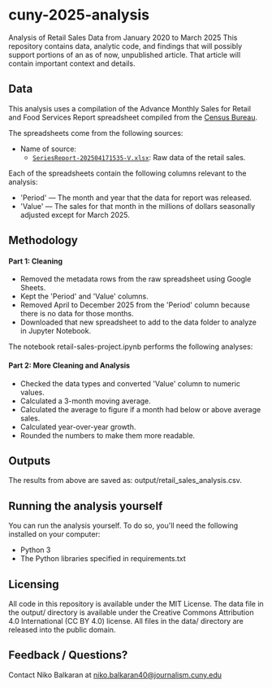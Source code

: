 # cuny-2025-analysis

Analysis of Retail Sales Data from January 2020 to March 2025 
This repository contains data, analytic code, and findings that will possibly support portions of an as of now, unpublished article. That article will contain important context and details.

## Data
This analysis uses a compilation of the Advance Monthly Sales for Retail and Food Services Report spreadsheet compiled from the [Census Bureau](https://www.census.gov/retail/sales.html).

The spreadsheets come from the following sources:

- Name of source:
  - [`SeriesReport-202504171535-V.xlsx`](../data/SeriesReport-202504171535-V.xlsx): Raw data of the retail sales.

Each of the spreadsheets contain the following columns relevant to the analysis:

- 'Period' — The month and year that the data for report was released.
- 'Value' — The sales for that month in the millions of dollars seasonally adjusted except for March 2025.

## Methodology

#### Part 1: Cleaning

- Removed the metadata rows from the raw spreadsheet using Google Sheets.
- Kept the 'Period' and 'Value' columns.
- Removed April to December 2025 from the 'Period' column because there is no data for those months.
- Downloaded that new spreadsheet to add to the data folder to analyze in Jupyter Notebook.

The notebook retail-sales-project.ipynb performs the following analyses:

#### Part 2: More Cleaning and Analysis

- Checked the data types and converted 'Value' column to numeric values.
- Calculated a 3-month moving average.
- Calculated the average to figure if a month had below or above average sales.
- Calculated year-over-year growth.
- Rounded the numbers to make them more readable.


## Outputs

The results from above are saved as: output/retail_sales_analysis.csv.

## Running the analysis yourself

You can run the analysis yourself. To do so, you'll need the following installed on your computer:

- Python 3
- The Python libraries specified in requirements.txt

## Licensing

All code in this repository is available under the MIT License. The data file in the output/ directory is available under the Creative Commons Attribution 4.0 International (CC BY 4.0) license. All files in the data/ directory are released into the public domain.

## Feedback / Questions?

Contact Niko Balkaran at niko.balkaran40@journalism.cuny.edu
